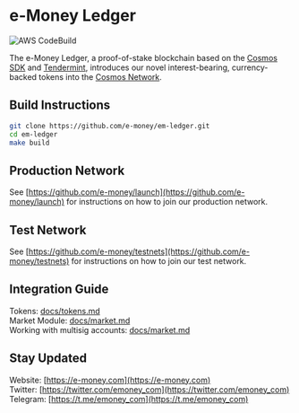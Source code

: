 # e-Money Ledger

![AWS CodeBuild](https://codebuild.eu-central-1.amazonaws.com/badges?uuid=eyJlbmNyeXB0ZWREYXRhIjoiZWQzSDZkbjZzYVpsMlNQNlJEYzlNVFlVVnhaak1UcU1RZzR5ODhPVlc5bVRpOEJUQ0liNU5zeUdCcHFlVnBXOW1JRTdRZVlDMzFOVGM2bHd1ZEtwZmVFPSIsIml2UGFyYW1ldGVyU3BlYyI6IlNsNUdrMWtiMm04c1pWaXYiLCJtYXRlcmlhbFNldFNlcmlhbCI6MX0%3D&branch=master)

The e-Money Ledger, a proof-of-stake blockchain based on the [Cosmos SDK](https://github.com/cosmos/cosmos-sdk) and [Tendermint](https://github.com/tendermint/tendermint), introduces our novel interest-bearing, currency-backed tokens into the [Cosmos Network](https://cosmos.network).

## Build Instructions

```bash
git clone https://github.com/e-money/em-ledger.git
cd em-ledger
make build
```

## Production Network

See [https://github.com/e-money/launch](https://github.com/e-money/launch) for instructions on how to join our production network.

## Test Network

See [https://github.com/e-money/testnets](https://github.com/e-money/testnets) for instructions on how to join our test network.

## Integration Guide

Tokens: [docs/tokens.md](docs/tokens.md)  
Market Module: [docs/market.md](docs/market.md)  
Working with multisig accounts: [docs/market.md](docs/multisig.md)

## Stay Updated

Website: [https://e-money.com](https://e-money.com)  
Twitter: [https://twitter.com/emoney_com](https://twitter.com/emoney_com)  
Telegram: [https://t.me/emoney_com](https://t.me/emoney_com)  
